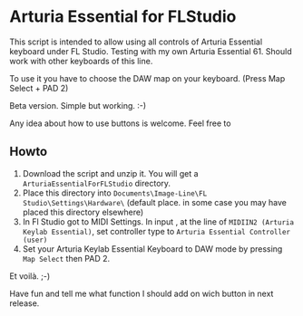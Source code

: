 # Arturia Essential for FLStudio

This script is intended to allow using all controls of Arturia Essential keyboard under FL Studio.
Testing with my own Arturia Essential 61. Should work with other keyboards of this line.

To use it you have to choose the DAW map on your keyboard. (Press Map Select + PAD 2)

Beta version. Simple but working. :-)

Any idea about how to use buttons is welcome. Feel free to 

## Howto

1. Download the script and unzip it. You will get a `ArturiaEssentialForFLStudio` directory.
2. Place this directory into `Documents\Image-Line\FL Studio\Settings\Hardware\` (default place. in some case you may have placed this directory elsewhere)
3. In Fl Studio got to MIDI Settings. In input , at the line of `MIDIIN2 (Arturia Keylab Essential)`, set controller type to `Arturia Essential Controller (user)`
4. Set your Arturia Keylab Essential Keyboard to DAW mode by pressing `Map Select` then PAD 2.

Et voilà. ;-)

Have fun and tell me what function I should add on wich button in next release.